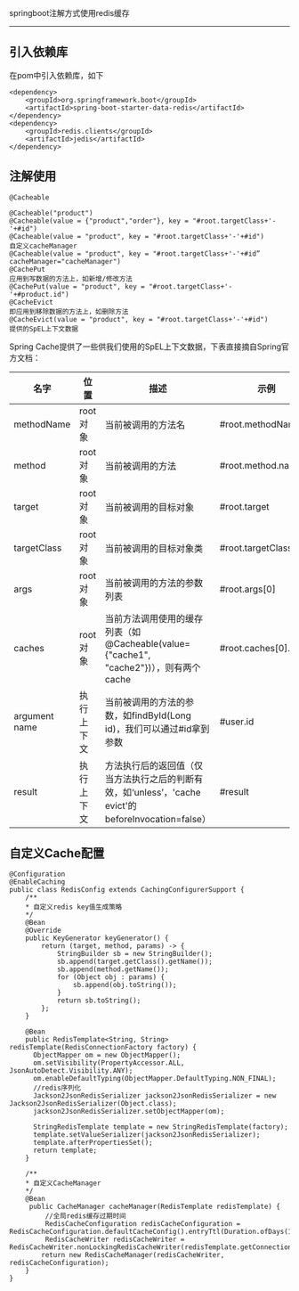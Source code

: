
springboot注解方式使用redis缓存

-------------

## 引入依赖库

在pom中引入依赖库，如下
```
<dependency>
    <groupId>org.springframework.boot</groupId>
	<artifactId>spring-boot-starter-data-redis</artifactId>
</dependency>
<dependency>
    <groupId>redis.clients</groupId>
    <artifactId>jedis</artifactId>
</dependency>
```

## 注解使用

```
@Cacheable

@Cacheable("product")
@Cacheable(value = {"product","order"}, key = "#root.targetClass+'-'+#id")
@Cacheable(value = "product", key = "#root.targetClass+'-'+#id")
自定义cacheManager
@Cacheable(value = "product", key = "#root.targetClass+'-'+#id” cacheManager="cacheManager")
@CachePut
应用到写数据的方法上，如新增/修改方法
@CachePut(value = "product", key = "#root.targetClass+'-'+#product.id")
@CacheEvict 
即应用到移除数据的方法上，如删除方法
@CacheEvict(value = "product", key = "#root.targetClass+'-'+#id")
提供的SpEL上下文数据
```
Spring Cache提供了一些供我们使用的SpEL上下文数据，下表直接摘自Spring官方文档：

|名字|位置|描述|示例|
|---|----|---|---|
|methodName|root对象|当前被调用的方法名|#root.methodName|
|method|root对象|当前被调用的方法|#root.method.name|
|target|root对象|当前被调用的目标对象|#root.target|
|targetClass|root对象|当前被调用的目标对象类|#root.targetClass|
|args|root对象|当前被调用的方法的参数列表|#root.args[0]|
|caches|root对象|当前方法调用使用的缓存列表（如@Cacheable(value={"cache1", "cache2"})），则有两个cache|#root.caches[0].name|
|argument name|执行上下文|当前被调用的方法的参数，如findById(Long id)，我们可以通过#id拿到参数|#user.id|
|result|执行上下文|方法执行后的返回值（仅当方法执行之后的判断有效，如‘unless’，'cache evict'的beforeInvocation=false）|#result|

## 自定义Cache配置
```
@Configuration
@EnableCaching
public class RedisConfig extends CachingConfigurerSupport {
    /**
    * 自定义redis key值生成策略
    */
    @Bean
    @Override
    public KeyGenerator keyGenerator() {
        return (target, method, params) -> {
            StringBuilder sb = new StringBuilder();
            sb.append(target.getClass().getName());
            sb.append(method.getName());
            for (Object obj : params) {
                sb.append(obj.toString());
            }
            return sb.toString();
        };
    }
    
    @Bean
    public RedisTemplate<String, String> redisTemplate(RedisConnectionFactory factory) {
      ObjectMapper om = new ObjectMapper();
      om.setVisibility(PropertyAccessor.ALL, JsonAutoDetect.Visibility.ANY);
      om.enableDefaultTyping(ObjectMapper.DefaultTyping.NON_FINAL);
      //redis序列化
      Jackson2JsonRedisSerializer jackson2JsonRedisSerializer = new Jackson2JsonRedisSerializer(Object.class);
      jackson2JsonRedisSerializer.setObjectMapper(om);

      StringRedisTemplate template = new StringRedisTemplate(factory);
      template.setValueSerializer(jackson2JsonRedisSerializer);
      template.afterPropertiesSet();
      return template;
    }

    /**
    * 自定义CacheManager
    */
    @Bean
     public CacheManager cacheManager(RedisTemplate redisTemplate) {
         //全局redis缓存过期时间
         RedisCacheConfiguration redisCacheConfiguration = RedisCacheConfiguration.defaultCacheConfig().entryTtl(Duration.ofDays(1));  
         RedisCacheWriter redisCacheWriter = RedisCacheWriter.nonLockingRedisCacheWriter(redisTemplate.getConnectionFactory());
        return new RedisCacheManager(redisCacheWriter, redisCacheConfiguration);
    }
}
```

